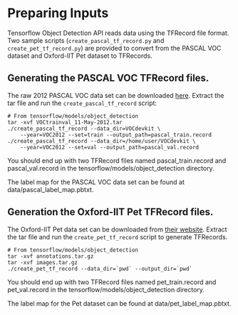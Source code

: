 # Preparing Inputs

Tensorflow Object Detection API reads data using the TFRecord file format. Two
sample scripts (`create_pascal_tf_record.py` and `create_pet_tf_record.py`) are
provided to convert from the PASCAL VOC dataset and Oxford-IIT Pet dataset to
TFRecords.

## Generating the PASCAL VOC TFRecord files.

The raw 2012 PASCAL VOC data set can be downloaded
[here](http://host.robots.ox.ac.uk/pascal/VOC/voc2012/VOCtrainval_11-May-2012.tar).
Extract the tar file and run the `create_pascal_tf_record` script:

```
# From tensorflow/models/object_detection
tar -xvf VOCtrainval_11-May-2012.tar
./create_pascal_tf_record --data_dir=VOCdevkit \
    --year=VOC2012 --set=train --output_path=pascal_train.record
./create_pascal_tf_record --data_dir=/home/user/VOCdevkit \
    --year=VOC2012 --set=val --output_path=pascal_val.record
```

You should end up with two TFRecord files named pascal_train.record and
pascal_val.record in the tensorflow/models/object_detection directory.

The label map for the PASCAL VOC data set can be found at
data/pascal_label_map.pbtxt.

## Generation the Oxford-IIT Pet TFRecord files.

The Oxford-IIT Pet data set can be downloaded from
[their website](http://www.robots.ox.ac.uk/~vgg/data/pets/). Extract the tar
file and run the `create_pet_tf_record` script to generate TFRecords.

```
# From tensorflow/models/object_detection
tar -xvf annotations.tar.gz
tar -xvf images.tar.gz
./create_pet_tf_record --data_dir=`pwd` --output_dir=`pwd`
```

You should end up with two TFRecord files named pet_train.record and
pet_val.record in the tensorflow/models/object_detection directory.

The label map for the Pet dataset can be found at data/pet_label_map.pbtxt.
